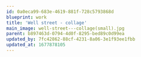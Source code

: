 ```yaml
---
id: 0a0eca99-683e-4619-881f-728c5793868d
blueprint: work
title: 'Well street - collage'
main_image: well-street---collage(small).jpg
parent: b897463d-0794-4d0f-8295-bed89c0d99ea
updated_by: 7fc42862-88cf-4231-8a06-3e1f93ee1fbb
updated_at: 1677878105
---
```

